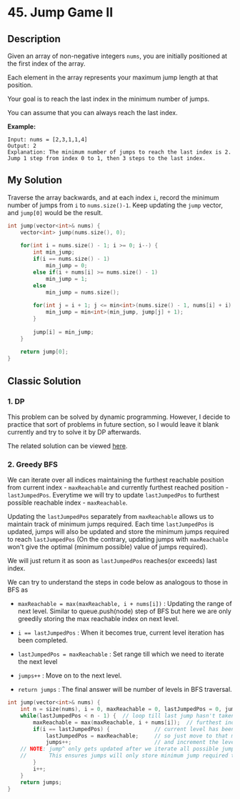 # 45. Jump Game Ⅱ
## Description
Given an array of non-negative integers `nums`, you are initially positioned at the first index of the array.

Each element in the array represents your maximum jump length at that position.

Your goal is to reach the last index in the minimum number of jumps.

You can assume that you can always reach the last index.

**Example:**
```
Input: nums = [2,3,1,1,4]
Output: 2
Explanation: The minimum number of jumps to reach the last index is 2. Jump 1 step from index 0 to 1, then 3 steps to the last index.
```

## My Solution
Traverse the array backwards, and at each index `i`, record the minimum number of jumps from `i` to `nums.size()-1`. Keep updating the `jump` vector, and `jump[0]` would be the result.

```C++
int jump(vector<int>& nums) {
    vector<int> jump(nums.size(), 0);
    
    for(int i = nums.size() - 1; i >= 0; i--) {
        int min_jump;
        if(i == nums.size() - 1)
            min_jump = 0;
        else if(i + nums[i] >= nums.size() - 1)
            min_jump = 1;
        else 
            min_jump = nums.size();
        
        for(int j = i + 1; j <= min<int>(nums.size() - 1, nums[i] + i); j++) {
            min_jump = min<int>(min_jump, jump[j] + 1);
        }
        
        jump[i] = min_jump;
    }
    
    return jump[0];
}
```

## Classic Solution

### 1. DP
This problem can be solved by dynamic programming. However, I decide to practice that sort of problems in future section, so I would leave it blank currently and try to solve it by DP afterwards.

The related solution can be viewed [here](https://leetcode.com/problems/jump-game-ii/discuss/1192401/Easy-Solutions-w-Explanation-or-Optimizations-from-Brute-Force-to-DP-to-Greedy-BFS).

### 2. Greedy BFS
We can iterate over all indices maintaining the furthest reachable position from current index - `maxReachable` and currently furthest reached position - `lastJumpedPos`. Everytime we will try to update `lastJumpedPos` to furthest possible reachable index - `maxReachable`.

Updating the `lastJumpedPos` separately from `maxReachable` allows us to maintain track of minimum jumps required. Each time `lastJumpedPos` is updated, jumps will also be updated and store the minimum jumps required to reach `lastJumpedPos` (On the contrary, updating jumps with `maxReachable` won't give the optimal (minimum possible) value of jumps required).

We will just return it as soon as `lastJumpedPos` reaches(or exceeds) last index.

We can try to understand the steps in code below as analogous to those in BFS as 

- `maxReachable = max(maxReachable, i + nums[i])` : Updating the range of next level. Similar to queue.push(node) step of BFS but here we are only greedily storing the max reachable index on next level.

- `i == lastJumpedPos` : When it becomes true, current level iteration has been completed.

- `lastJumpedPos = maxReachable` : Set range till which we need to iterate the next level

- `jumps++` : Move on to the next level.

- `return jumps` : The final answer will be number of levels in BFS traversal.

```C++
int jump(vector<int>& nums) {
	int n = size(nums), i = 0, maxReachable = 0, lastJumpedPos = 0, jumps = 0;
	while(lastJumpedPos < n - 1) {  // loop till last jump hasn't taken us till the end
		maxReachable = max(maxReachable, i + nums[i]);  // furthest index reachable on the next level from current level
		if(i == lastJumpedPos) {			  // current level has been iterated & maxReachable position on next level has been finalised
			lastJumpedPos = maxReachable;     // so just move to that maxReachable position
			jumps++;                          // and increment the level
	// NOTE: jump^ only gets updated after we iterate all possible jumps from previous level
	//       This ensures jumps will only store minimum jump required to reach lastJumpedPos
		}            
		i++;
	}
	return jumps;
}
```
